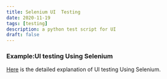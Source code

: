 ```yaml
---
title: Selenium UI  Testing
date: 2020-11-19
tags: [testing]
description: a python test script for UI
draft: false
---
```


### Example:UI testing Using Selenium

[Here](https://github.com/jaymutuku/python-ui-tests) is the detailed explanation of UI testing Using Selenium.
